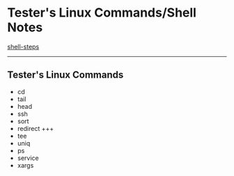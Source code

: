 
# Tester's Linux Commands/Shell Notes

[shell-steps](http://gitpitch.com/allroundtesters/Shell-Steps)

---
## Tester's Linux Commands

- cd
- tail
- head
- ssh
- sort
- redirect
+++
- tee
- uniq
- ps
- service
- xargs